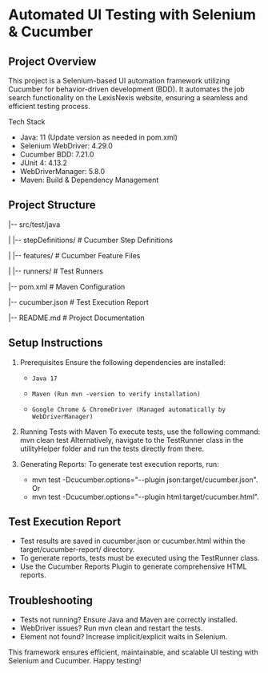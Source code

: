 # Automated UI Testing with Selenium & Cucumber

## Project Overview
This project is a Selenium-based UI automation framework utilizing Cucumber for behavior-driven development (BDD). It automates the job search functionality on the LexisNexis website, ensuring a seamless and efficient testing process.

Tech Stack
*   Java: 11 (Update version as needed in pom.xml)
*   Selenium WebDriver: 4.29.0
*   Cucumber BDD: 7.21.0
*   JUnit 4: 4.13.2
*   WebDriverManager: 5.8.0
*   Maven: Build & Dependency Management

## Project Structure
|-- src/test/java

|  |-- stepDefinitions/  # Cucumber Step Definitions

|   |-- features/         # Cucumber Feature Files

|   |-- runners/          # Test Runners

|-- pom.xml              # Maven Configuration

|-- cucumber.json        # Test Execution Report

|-- README.md            # Project Documentation

## Setup Instructions
1. Prerequisites
   Ensure the following dependencies are installed:
   *     Java 17
   *     Maven (Run mvn -version to verify installation)
   *     Google Chrome & ChromeDriver (Managed automatically by WebDriverManager)

2. Running Tests with Maven
   To execute tests, use the following command:
   mvn clean test
   Alternatively, navigate to the TestRunner class in the utilityHelper folder and run the tests directly from there.

3. Generating Reports: To generate test execution reports, run:
   * mvn test -Dcucumber.options="--plugin json:target/cucumber.json".
   Or
   * mvn test -Dcucumber.options="--plugin html:target/cucumber.html".

## Test Execution Report
*    Test results are saved in cucumber.json or cucumber.html within the target/cucumber-report/ directory.
*    To generate reports, tests must be executed using the TestRunner class.
*   Use the Cucumber Reports Plugin to generate comprehensive HTML reports.

## Troubleshooting
*    Tests not running? Ensure Java and Maven are correctly installed.
*    WebDriver issues? Run mvn clean and restart the tests.
*   Element not found? Increase implicit/explicit waits in Selenium.

This framework ensures efficient, maintainable, and scalable UI testing with Selenium and Cucumber. Happy testing! 


